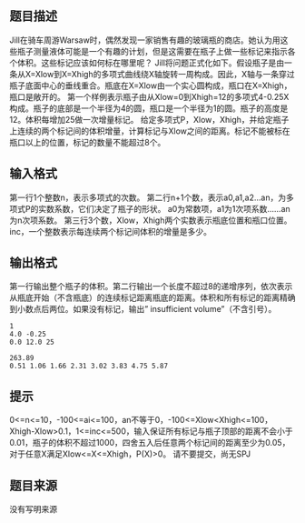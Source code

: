 


## 题目描述
Jill在骑车周游Warsaw时，偶然发现一家销售有趣的玻璃瓶的商店。她认为用这些瓶子测量液体可能是一个有趣的计划，但是这需要在瓶子上做一些标记来指示各个体积。这些标记应该如何标在哪里呢？
Jill将问题正式化如下。假设瓶子是由一条从X=Xlow到X=Xhigh的多项式曲线绕X轴旋转一周构成。因此，X轴与一条穿过瓶子底面中心的垂线重合。瓶底在X=Xlow由一个实心圆构成，瓶口在X=Xhigh，瓶口是敞开的。
第一个样例表示瓶子由从Xlow=0到Xhigh=12的多项式4-0.25X构成。瓶子的底部是一个半径为4的圆，瓶口是一个半径为1的圆。瓶子的高度是12。体积每增加25做一次增量标记。
给定多项式P，Xlow，Xhigh，并给定瓶子上连续的两个标记间的体积增量，计算标记与Xlow之间的距离。标记不能被标在瓶口以上的位置，标记的数量不能超过8个。
## 输入格式
第一行1个整数n，表示多项式的次数。
第二行n+1个数，表示a0,a1,a2…an，为多项式P的实数系数，它们决定了瓶子的形状。 a0为常数项，a1为1次项系数……an为n次项系数。
第三行3个数，Xlow，Xhigh两个实数表示瓶底位置和瓶口位置。inc，一个整数表示每连续两个标记间体积的增量是多少。
## 输出格式
第一行输出整个瓶子的体积。第二行输出一个长度不超过8的递增序列，依次表示从瓶底开始（不含瓶底）的连续标记距离瓶底的距离。体积和所有标记的距离精确到小数点后两位。如果没有标记，输出” insufficient volume”（不含引号）。

```input1
1
4.0 -0.25
0.0 12.0 25

```

```output1
263.89
0.51 1.06 1.66 2.31 3.02 3.83 4.75 5.87
```

## 提示
0<=n<=10，-100<=ai<=100，an不等于0，-100<=Xlow<Xhigh<=100，Xhigh-Xlow>0.1，1<=inc<=500，输入保证所有标记与瓶子顶部的距离不会小于0.01，瓶子的体积不超过1000，四舍五入后任意两个标记间的距离至少为0.05，对于任意X满足Xlow<=X<=Xhigh，P(X)>0。
请不要提交，尚无SPJ
## 题目来源
没有写明来源


